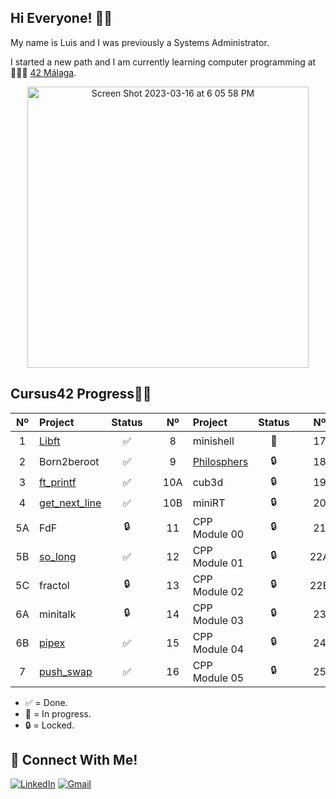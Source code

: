 ## Hi Everyone! 👋🏻

My name is Luis and I was previously a Systems Administrator.

I started a new path and I am currently learning computer programming at 👨🏻‍💻 [42 Málaga](https://www.42malaga.com/).

<p align="center">
<img width="450" alt="Screen Shot 2023-03-16 at 6 05 58 PM" src=https://badge.mediaplus.ma/greenbinary/lumorale?1337Badge=off&UM6P=off">
</p>

## Cursus42 Progress💪🏻

| Nº  | Project                                     | Status |   | Nº  | Project                                   | Status |   | Nº  | Project                        | Status |
| :-: | :------------------------------------------ | :----: | - | :-: | :---------------------------------------- | :----: | - | :-: | :----------------------------- | :----: |
| 1   | [Libft](../../../libft-42)                  | ✅     |   | 8   | minishell                                 | 📝     |    | 17  | CPP Module 06                   | 🔒      |
| 2   | Born2beroot				       			    | ✅     |   | 9   | [Philosphers](../../../philosophers-42)             | 🔒     |   | 18  | CPP Module 07    		  		  | 🔒      |
| 3   | [ft_printf](../../../ft_printf-42)          | ✅     |   | 10A | cub3d 		 		    				| 🔒     |   | 19  | CPP Module 08                   | 🔒      |
| 4   | [get_next_line](../../../get_next_line-42)  | ✅     |   | 10B | miniRT      							| 🔒     |   | 20 | NetPractice      				 |   🔒  |
| 5A  | FdF                                         | 🔒     |   | 11  | CPP Module 00 								| 🔒     |   | 21  | ft_containers                     | 🔒      |
| 5B  | [so_long](../../../so_long-42)		| ✅	 |	 | 12  | CPP Module 01								|    🔒 |   | 22A  | ft_irc        		  			 | 🔒      |
| 5C  |	fractol										| 🔒     |	 | 13  | CPP Module 02                             	|    🔒 |   | 22B | webserv                         | 🔒      |
| 6A  | minitalk           							| 🔒     |	 | 14  | CPP Module 03                            	|    🔒 |   | 23 | Inception                  | 🔒      |
| 6B  | [pipex](../../../pipex-42)                  | ✅     |	| 15  | CPP Module 04                            |    🔒 |   | 24  | ft_transcendence      | 🔒      |
| 7   | [push_swap](../../../push_swap-42)          | ✅     |	| 16  | CPP Module 05                            	|    🔒 |   | 25  | netwhat      			 | 🔒      |
                                                     
- ✅ = Done.
- 📝 = In progress.
- 🔒 = Locked.
## 📱 Connect With Me!
[![LinkedIn](https://img.shields.io/badge/-LinkedIn-0e76a8?style=flat-square&logo=linkedin&logoColor=white)](https://www.linkedin.com/in/luis-francisco-morales-maldonado-a64363106/)
[![Gmail](https://img.shields.io/badge/-Gmail-d95040?style=flat-square&logo=gmail&logoColor=white)](mailto:luiste49@gmail.com)
